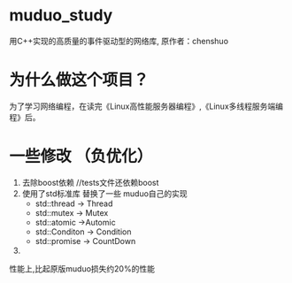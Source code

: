 # muduo_study  
用C++实现的高质量的事件驱动型的网络库, 原作者：chenshuo  
# 为什么做这个项目？  
为了学习网络编程，在读完《Linux高性能服务器编程》,《Linux多线程服务端编程》后。
# 一些修改 （负优化）
1. 去除boost依赖 //tests文件还依赖boost  
2. 使用了std标准库 替换了一些 muduo自己的实现  
	- std::thread -> Thread
	- std::mutex -> Mutex
	- std::atomic ->Automic
	- std::Conditon -> Condition	
	- std::promise -> CountDown
3. 
	
性能上,比起原版muduo损失约20%的性能
	



